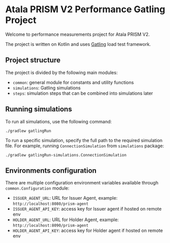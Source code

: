# Atala PRISM V2 Performance Gatling Project

Welcome to performance measurements project for Atala PRISM V2.

The project is written on Kotlin and uses [Gatling](https://gatling.io/) load test framework.

## Project structure

The project is divided by the following main modules:
* `common`: general module for constants and utility functions
* `simulations`: Gatling simulations
* `steps`: simulation steps that can be combined into simulations later

## Running simulations

To run all simulations, use the following command:
```shell
./gradlew gatlingRun
```

To run a specific simulation, specify the full path to the required simulation file.
For example, running `ConnectionSimulation` from `simulations` package:
```shell
./gradlew gatlingRun-simulations.ConnectionSimulation
```

## Environments configuration

There are multiple configuration environment variables available through `common.Configuration` module:
* `ISSUER_AGENT_URL`: URL for Issuer Agent, example: `http://localhost:8080/prism-agent`
* `ISSUER_AGENT_API_KEY`: access key for Issuer agent if hosted on remote env
* `HOLDER_AGENT_URL`: URL for Holder Agent, example: `http://localhost:8090/prism-agent`
* `HOLDER_AGENT_API_KEY`: access key for Holder agent if hosted on remote env
